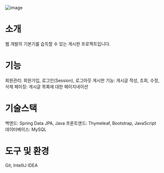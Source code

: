 
![image](https://github.com/choidaehan1/Jpa-Board-Project/assets/155132549/37bd5c68-368d-4ee8-b0da-db5d6c32fac1)

# 소개
웹 개발의 기본기를 습득할 수 있는 게시판 프로젝트입니다.

# 기능
회원관리: 회원가입, 로그인(Session), 로그아웃
게시판 기능: 게시글 작성, 조회, 수정, 삭제
페이징: 게시글 목록에 대한 페이지네이션 

# 기술스택
백엔드: Spring Data JPA, Java
프론트엔드: Thymeleaf, Bootstrap, JavaScript
데이터베이스: MySQL

# 도구 및 환경
Git, IntelliJ IDEA
